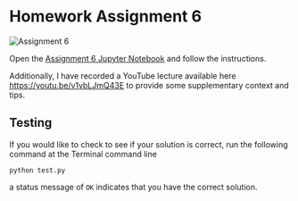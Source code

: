 # Homework Assignment 6

![Assignment 6](https://github.com/PGE323M/assignment6/workflows/.github/workflows/main.yml/badge.svg)

Open the [Assignment 6 Jupyter Notebook](assignment6.ipynb) and follow the instructions.

Additionally, I have recorded a YouTube lecture available here https://youtu.be/v1vbLJmQ43E to provide some supplementary context and tips.

## Testing

If you would like to check to see if your solution is correct, run the following command at the Terminal command line

```
python test.py
```

a status message of `OK` indicates that you have the correct solution.
